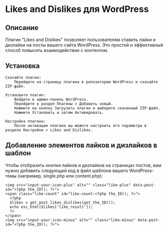 # Likes and Dislikes для WordPress

## Описание

Плагин "Likes and Dislikes" позволяет пользователям ставить лайки и дизлайки на посты вашего сайта WordPress. Это простой и эффективный способ повысить взаимодействие с контентом.

## Установка

    Скачайте плагин:
        Перейдите на страницу плагина в репозитории WordPress и скачайте ZIP-файл.

    Установите плагин:
        Войдите в админ-панель WordPress.
        Перейдите в раздел Плагины > Добавить новый.
        Нажмите на кнопку Загрузить плагин и выберите скачанный ZIP-файл.
        Нажмите Установить и затем Активировать.

    Настройка плагина:
        После активации плагина вы можете настроить его параметры в разделе Настройки > Likes and Dislikes.

## Добавление элементов лайков и дизлайков в шаблон

Чтобы отобразить кнопки лайков и дизлайков на страницах постов, вам нужно добавить следующий код в файл шаблона вашего WordPress-темы (например, single.php или content.php):

```
<img src="input-your-icon-plus" alt="" class="like-plus" data-post-id="<?php the_ID(); ?>">
<span class="like-count" id="like-count-<?php the_ID(); ?>">
  <?php
  $likes = get_post_likes_dislikes(get_the_ID());
  echo esc_html($likes['like_result']);
  ?>
</span>
<img src="input-your-icon-minus" alt="" class="like-minus" data-post-id="<?php the_ID(); ?>">
```

